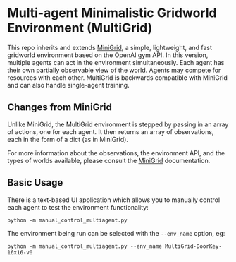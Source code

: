 # Multi-agent Minimalistic Gridworld Environment (MultiGrid)

This repo inherits and extends
[MiniGrid](https://github.com/maximecb/gym-minigrid), a simple, lightweight, and fast gridworld environment based on the
OpenAI gym API. In this version, multiple agents can act in the environment simultaneously. Each agent has their own
partially observable view of the world. Agents may compete for resources with each other. MultiGrid is backwards
compatible with MiniGrid and can also handle single-agent training.

## Changes from MiniGrid

Unlike MiniGrid, the MultiGrid environment is stepped by passing in an array of actions, one for each agent. It then
returns an array of observations, each in the form of a dict (as in MiniGrid).

For more information about the observations, the environment API, and the types of worlds available, please consult the
[MiniGrid](https://github.com/maximecb/gym-minigrid) documentation.

## Basic Usage

There is a text-based UI application which allows you to manually control each agent to test the environment
functionality:

```
python -m manual_control_multiagent.py
```

The environment being run can be selected with the `--env_name` option, eg:

```
python -m manual_control_multiagent.py --env_name MultiGrid-DoorKey-16x16-v0
```
